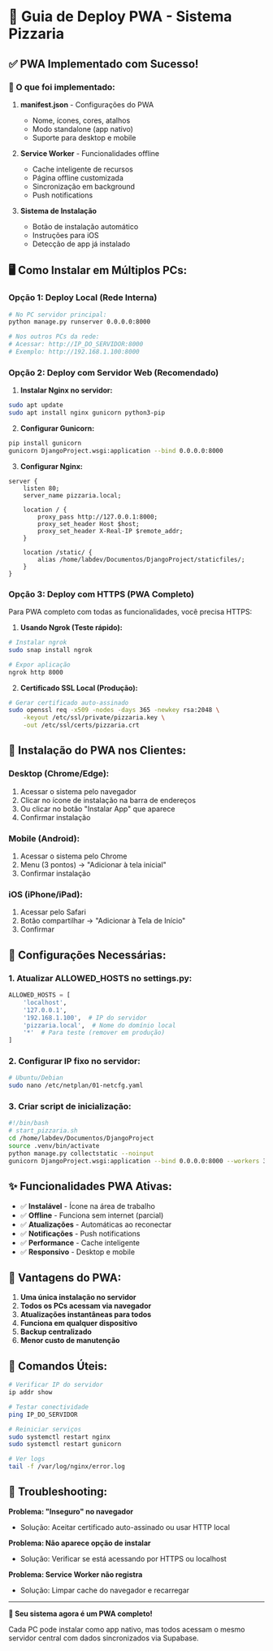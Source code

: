 # 🚀 Guia de Deploy PWA - Sistema Pizzaria

## ✅ PWA Implementado com Sucesso!

### 📱 O que foi implementado:

1. **manifest.json** - Configurações do PWA
   - Nome, ícones, cores, atalhos
   - Modo standalone (app nativo)
   - Suporte para desktop e mobile

2. **Service Worker** - Funcionalidades offline
   - Cache inteligente de recursos
   - Página offline customizada
   - Sincronização em background
   - Push notifications

3. **Sistema de Instalação**
   - Botão de instalação automático
   - Instruções para iOS
   - Detecção de app já instalado

## 🖥️ Como Instalar em Múltiplos PCs:

### Opção 1: Deploy Local (Rede Interna)

```bash
# No PC servidor principal:
python manage.py runserver 0.0.0.0:8000

# Nos outros PCs da rede:
# Acessar: http://IP_DO_SERVIDOR:8000
# Exemplo: http://192.168.1.100:8000
```

### Opção 2: Deploy com Servidor Web (Recomendado)

1. **Instalar Nginx no servidor:**
```bash
sudo apt update
sudo apt install nginx gunicorn python3-pip
```

2. **Configurar Gunicorn:**
```bash
pip install gunicorn
gunicorn DjangoProject.wsgi:application --bind 0.0.0.0:8000
```

3. **Configurar Nginx:**
```nginx
server {
    listen 80;
    server_name pizzaria.local;
    
    location / {
        proxy_pass http://127.0.0.1:8000;
        proxy_set_header Host $host;
        proxy_set_header X-Real-IP $remote_addr;
    }
    
    location /static/ {
        alias /home/labdev/Documentos/DjangoProject/staticfiles/;
    }
}
```

### Opção 3: Deploy com HTTPS (PWA Completo)

Para PWA completo com todas as funcionalidades, você precisa HTTPS:

1. **Usando Ngrok (Teste rápido):**
```bash
# Instalar ngrok
sudo snap install ngrok

# Expor aplicação
ngrok http 8000
```

2. **Certificado SSL Local (Produção):**
```bash
# Gerar certificado auto-assinado
sudo openssl req -x509 -nodes -days 365 -newkey rsa:2048 \
    -keyout /etc/ssl/private/pizzaria.key \
    -out /etc/ssl/certs/pizzaria.crt
```

## 📲 Instalação do PWA nos Clientes:

### Desktop (Chrome/Edge):
1. Acessar o sistema pelo navegador
2. Clicar no ícone de instalação na barra de endereços
3. Ou clicar no botão "Instalar App" que aparece
4. Confirmar instalação

### Mobile (Android):
1. Acessar o sistema pelo Chrome
2. Menu (3 pontos) → "Adicionar à tela inicial"
3. Confirmar instalação

### iOS (iPhone/iPad):
1. Acessar pelo Safari
2. Botão compartilhar → "Adicionar à Tela de Início"
3. Confirmar

## 🔧 Configurações Necessárias:

### 1. Atualizar ALLOWED_HOSTS no settings.py:
```python
ALLOWED_HOSTS = [
    'localhost',
    '127.0.0.1',
    '192.168.1.100',  # IP do servidor
    'pizzaria.local',  # Nome do domínio local
    '*'  # Para teste (remover em produção)
]
```

### 2. Configurar IP fixo no servidor:
```bash
# Ubuntu/Debian
sudo nano /etc/netplan/01-netcfg.yaml
```

### 3. Criar script de inicialização:
```bash
#!/bin/bash
# start_pizzaria.sh
cd /home/labdev/Documentos/DjangoProject
source .venv/bin/activate
python manage.py collectstatic --noinput
gunicorn DjangoProject.wsgi:application --bind 0.0.0.0:8000 --workers 3
```

## ✨ Funcionalidades PWA Ativas:

- ✅ **Instalável** - Ícone na área de trabalho
- ✅ **Offline** - Funciona sem internet (parcial)
- ✅ **Atualizações** - Automáticas ao reconectar
- ✅ **Notificações** - Push notifications
- ✅ **Performance** - Cache inteligente
- ✅ **Responsivo** - Desktop e mobile

## 🎯 Vantagens do PWA:

1. **Uma única instalação no servidor**
2. **Todos os PCs acessam via navegador**
3. **Atualizações instantâneas para todos**
4. **Funciona em qualquer dispositivo**
5. **Backup centralizado**
6. **Menor custo de manutenção**

## 📝 Comandos Úteis:

```bash
# Verificar IP do servidor
ip addr show

# Testar conectividade
ping IP_DO_SERVIDOR

# Reiniciar serviços
sudo systemctl restart nginx
sudo systemctl restart gunicorn

# Ver logs
tail -f /var/log/nginx/error.log
```

## 🚨 Troubleshooting:

**Problema: "Inseguro" no navegador**
- Solução: Aceitar certificado auto-assinado ou usar HTTP local

**Problema: Não aparece opção de instalar**
- Solução: Verificar se está acessando por HTTPS ou localhost

**Problema: Service Worker não registra**
- Solução: Limpar cache do navegador e recarregar

---

**🎉 Seu sistema agora é um PWA completo!**

Cada PC pode instalar como app nativo, mas todos acessam o mesmo servidor central com dados sincronizados via Supabase.